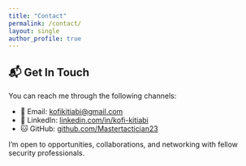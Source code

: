 ```yaml
---
title: "Contact"
permalink: /contact/
layout: single
author_profile: true
---
```


## 📬 Get In Touch

You can reach me through the following channels:

- 📧 Email: [kofikitiabi@gmail.com](mailto:kofikitiabi@gmail.com)
- 🔗 LinkedIn: [linkedin.com/in/kofi-kitiabi](https://linkedin.com/in/kofi-kitiabi)
- 🐱 GitHub: [github.com/Mastertactician23](https://github.com/Mastertactician23)

I’m open to opportunities, collaborations, and networking with fellow security professionals.
